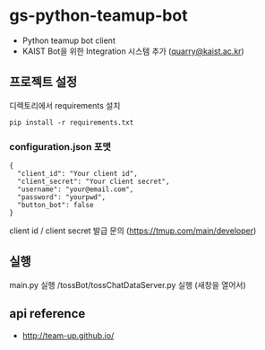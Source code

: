 # gs-python-teamup-bot
- Python teamup bot client
- KAIST Bot을 위한 Integration 시스템 추가 (quarry@kaist.ac.kr)

## 프로젝트 설정
디렉토리에서 requirements 설치
```
pip install -r requirements.txt
```

### configuration.json 포맷
```
{
  "client_id": "Your client id",
  "client_secret": "Your client secret",
  "username": "your@email.com",
  "password": "yourpwd",
  "button_bot": false
}
```

client id / client secret 발급 문의 (https://tmup.com/main/developer)

## 실행
main.py 실행
/tossBot/tossChatDataServer.py 실행 (새창을 열어서)


## api reference
- http://team-up.github.io/
